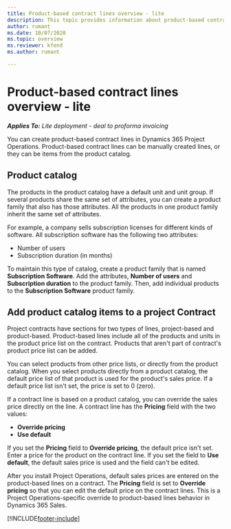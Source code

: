 ```yaml
---
title: Product-based contract lines overview - lite
description: This topic provides information about product-based contract lines.
author: rumant
ms.date: 10/07/2020
ms.topic: overview
ms.reviewer: kfend 
ms.author: rumant

---
```


# Product-based contract lines overview - lite

_**Applies To:** Lite deployment - deal to proforma invoicing_

You can create product-based contract lines in Dynamics 365 Project Operations. Product-based contract lines can be manually created lines, or they can be items from the product catalog.

## Product catalog

The products in the product catalog have a default unit and unit group. If several products share the same set of attributes, you can create a product family that also has those attributes. All the products in one product family inherit the same set of attributes.

For example, a company sells subscription licenses for different kinds of software. All subscription software has the following two attributes:

- Number of users
- Subscription duration (in months)

To maintain this type of catalog, create a product family that is named **Subscription Software**. Add the attributes, **Number of users** and **Subscription duration** to the product family. Then, add individual products to the **Subscription Software** product family.

## Add product catalog items to a project Contract

Project contracts have sections for two types of lines, project-based and product-based. Product-based lines include all of the products and units in the product price list on the contract. Products that aren't part of contract's product price list can be added.

You can select products from other price lists, or directly from the product catalog. When you select products directly from a product catalog, the default price list of that product is used for the product's sales price. If a default price list isn't set, the price is set to 0 (zero).

If a contract line is based on a product catalog, you can override the sales price directly on the line. A contract line has the **Pricing** field with the two values:

- **Override pricing**
- **Use default**

If you set the **Pricing** field to **Override pricing**, the default price isn't set. Enter a price for the product on the contract line. If you set the field to **Use default**, the default sales price is used and the field can't be edited.

After you install Project Operations, default sales prices are entered on the product-based lines on a contract. The **Pricing** field is set to **Override pricing** so that you can edit the default price on the contract lines. This is a Project Operations-specific override to product-based lines behavior in Dynamics 365 Sales.


[!INCLUDE[footer-include](../../includes/footer-banner.md)]